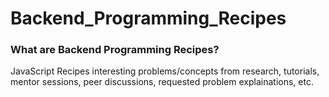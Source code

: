 # Backend_Programming_Recipes

### What are Backend Programming Recipes?
JavaScript Recipes interesting problems/concepts from research, tutorials, mentor sessions, peer discussions, requested problem explainations, etc.



